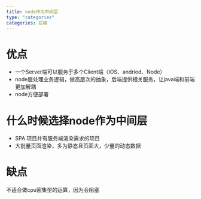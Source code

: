 ```yaml
---
title: node作为中间层
type: "categories"
categories: 后端
---
```


# 优点
- 一个Server端可以服务于多个Client端（IOS、andriod、Node）
- node层处理业务逻辑，做高层次的抽象，后端提供相关服务，让java端和前端更加解耦
- node方便部署

# 什么时候选择node作为中间层
- SPA 项目并有服务端渲染需求的项目
- 大批量页面渲染，多为静态且页面大，少量的动态数据 

# 缺点
不适合做cpu密集型的运算，因为会阻塞